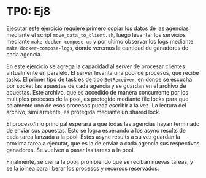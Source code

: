 # TP0: Ej8

Ejecutar este ejercicio requiere primero copiar los datos de las agencias mediante el script 
`move_data_to_client.sh`, luego levantar los servicios mediante `make docker-compose-up` y por ultimo
observar los logs mediante `make docker-compose-logs`, donde veremos la cantidad de ganadores de cada agencia.

En este ejercicio se agrega la capacidad al server de procesar clientes virtualmente en paralelo. El server 
levanta una pool de procesos, que recibe tasks. El primer tipo de task es de tipo `BetReceiver`, en donde se 
escucha por socket las apuestas de cada agencia y se guardan en el archivo de apuestas. Este archivo, que es accedido
de manera concurrente por los multiples procesos de la pool, es protegido mediante file locks para que solamente
uno de esos procesos pueda escribir a la vez. La lectura del archivo, similarmente, es protegida mediante un shared
lock.

El proceso/hilo principal esperará a que todas las agencias hayan terminado de enviar sus apuestas. Esto se logra
esperando a los async results de cada tarea lanzada a la pool. Estos async results a su vez guardan la proxima tarea
a ejecutar, que es la de enviar a cada agencia sus respectivos ganadores. Se vuelven a pasar las tareas a la pool.

Finalmente, se cierra la pool, prohibiendo que se reciban nuevas tareas, y se la joinea para liberar los procesos y
recursos reservados.
